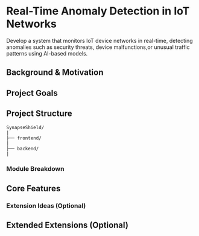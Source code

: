 # Real-Time Anomaly Detection in IoT Networks
Develop a system that monitors IoT device networks in real-time, detecting anomalies such as security threats, device malfunctions,or unusual traffic patterns using AI-based models.

## Background & Motivation

## Project Goals

## Project Structure
```text
SynapseShield/
|
├── frontend/
|
├── backend/
|
```
### Module Breakdown

## Core Features

### Extension Ideas (Optional)

## Extended Extensions (Optional)
